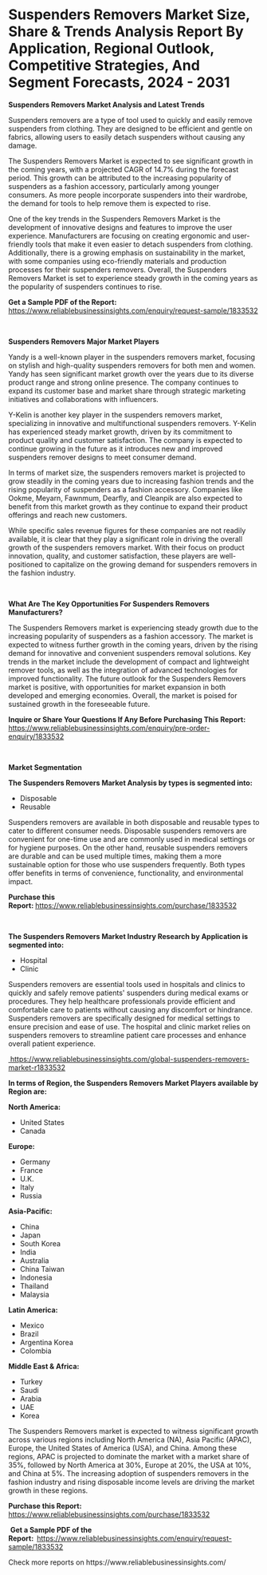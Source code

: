 <p><h1>Suspenders Removers Market Size, Share & Trends Analysis Report By Application, Regional Outlook, Competitive Strategies, And Segment Forecasts, 2024 - 2031</h1></p><p><strong>Suspenders Removers Market Analysis and Latest Trends</strong></p>
<p><p>Suspenders removers are a type of tool used to quickly and easily remove suspenders from clothing. They are designed to be efficient and gentle on fabrics, allowing users to easily detach suspenders without causing any damage.</p><p>The Suspenders Removers Market is expected to see significant growth in the coming years, with a projected CAGR of 14.7% during the forecast period. This growth can be attributed to the increasing popularity of suspenders as a fashion accessory, particularly among younger consumers. As more people incorporate suspenders into their wardrobe, the demand for tools to help remove them is expected to rise.</p><p>One of the key trends in the Suspenders Removers Market is the development of innovative designs and features to improve the user experience. Manufacturers are focusing on creating ergonomic and user-friendly tools that make it even easier to detach suspenders from clothing. Additionally, there is a growing emphasis on sustainability in the market, with some companies using eco-friendly materials and production processes for their suspenders removers. Overall, the Suspenders Removers Market is set to experience steady growth in the coming years as the popularity of suspenders continues to rise.</p></p>
<p><strong>Get a Sample PDF of the Report:&nbsp;</strong> <a href="https://www.reliablebusinessinsights.com/enquiry/request-sample/1833532">https://www.reliablebusinessinsights.com/enquiry/request-sample/1833532</a></p>
<p>&nbsp;</p>
<p><strong>Suspenders Removers Major Market Players</strong></p>
<p><p>Yandy is a well-known player in the suspenders removers market, focusing on stylish and high-quality suspenders removers for both men and women. Yandy has seen significant market growth over the years due to its diverse product range and strong online presence. The company continues to expand its customer base and market share through strategic marketing initiatives and collaborations with influencers.</p><p>Y-Kelin is another key player in the suspenders removers market, specializing in innovative and multifunctional suspenders removers. Y-Kelin has experienced steady market growth, driven by its commitment to product quality and customer satisfaction. The company is expected to continue growing in the future as it introduces new and improved suspenders remover designs to meet consumer demand.</p><p>In terms of market size, the suspenders removers market is projected to grow steadily in the coming years due to increasing fashion trends and the rising popularity of suspenders as a fashion accessory. Companies like Ookme, Meyarn, Fawnmum, Dearfly, and Cleanpik are also expected to benefit from this market growth as they continue to expand their product offerings and reach new customers.</p><p>While specific sales revenue figures for these companies are not readily available, it is clear that they play a significant role in driving the overall growth of the suspenders removers market. With their focus on product innovation, quality, and customer satisfaction, these players are well-positioned to capitalize on the growing demand for suspenders removers in the fashion industry.</p></p>
<p>&nbsp;</p>
<p><strong>What Are The Key Opportunities For Suspenders Removers Manufacturers?</strong></p>
<p><p>The Suspenders Removers market is experiencing steady growth due to the increasing popularity of suspenders as a fashion accessory. The market is expected to witness further growth in the coming years, driven by the rising demand for innovative and convenient suspenders removal solutions. Key trends in the market include the development of compact and lightweight remover tools, as well as the integration of advanced technologies for improved functionality. The future outlook for the Suspenders Removers market is positive, with opportunities for market expansion in both developed and emerging economies. Overall, the market is poised for sustained growth in the foreseeable future.</p></p>
<p><strong>Inquire or Share Your Questions If Any Before Purchasing This Report:</strong> <a href="https://www.reliablebusinessinsights.com/enquiry/pre-order-enquiry/1833532">https://www.reliablebusinessinsights.com/enquiry/pre-order-enquiry/1833532</a></p>
<p>&nbsp;</p>
<p><strong>Market Segmentation</strong></p>
<p><strong>The Suspenders Removers Market Analysis by types is segmented into:</strong></p>
<p><ul><li>Disposable</li><li>Reusable</li></ul></p>
<p><p>Suspenders removers are available in both disposable and reusable types to cater to different consumer needs. Disposable suspenders removers are convenient for one-time use and are commonly used in medical settings or for hygiene purposes. On the other hand, reusable suspenders removers are durable and can be used multiple times, making them a more sustainable option for those who use suspenders frequently. Both types offer benefits in terms of convenience, functionality, and environmental impact.</p></p>
<p><strong>Purchase this Report:&nbsp;</strong><a href="https://www.reliablebusinessinsights.com/purchase/1833532">https://www.reliablebusinessinsights.com/purchase/1833532</a></p>
<p>&nbsp;</p>
<p><strong>The Suspenders Removers Market Industry Research by Application is segmented into:</strong></p>
<p><ul><li>Hospital</li><li>Clinic</li></ul></p>
<p><p>Suspenders removers are essential tools used in hospitals and clinics to quickly and safely remove patients' suspenders during medical exams or procedures. They help healthcare professionals provide efficient and comfortable care to patients without causing any discomfort or hindrance. Suspenders removers are specifically designed for medical settings to ensure precision and ease of use. The hospital and clinic market relies on suspenders removers to streamline patient care processes and enhance overall patient experience.</p></p>
<p><a href="https://www.reliablebusinessinsights.com/global-suspenders-removers-market-r1833532">&nbsp;https://www.reliablebusinessinsights.com/global-suspenders-removers-market-r1833532</a></p>
<p><strong>In terms of Region, the Suspenders Removers Market Players available by Region are:</strong></p>
<p>
    <p> <strong> North America: </strong>
        <ul>
            <li>United States</li>
            <li>Canada</li>
        </ul>
        </p> 
    <p> <strong> Europe: </strong>
        <ul>
            <li>Germany</li>
            <li>France</li>
            <li>U.K.</li>
            <li>Italy</li>
            <li>Russia</li>
        </ul>
        </p> 
    <p> <strong> Asia-Pacific: </strong>
        <ul>
            <li>China</li>
            <li>Japan</li>
            <li>South Korea</li>
            <li>India</li>
            <li>Australia</li>
            <li>China Taiwan</li>
            <li>Indonesia</li>
            <li>Thailand</li>
            <li>Malaysia</li>
        </ul>
        </p> 
    <p> <strong> Latin America: </strong>
        <ul>
            <li>Mexico</li>
            <li>Brazil</li>
            <li>Argentina Korea</li>
            <li>Colombia</li>
        </ul>
        </p> 
    <p> <strong> Middle East & Africa: </strong>
        <ul>
            <li>Turkey</li>
            <li>Saudi</li>
            <li>Arabia</li>
            <li>UAE</li>
            <li>Korea</li>
        </ul>
    </p>
    </p>
<p><p>The Suspenders Removers market is expected to witness significant growth across various regions including North America (NA), Asia Pacific (APAC), Europe, the United States of America (USA), and China. Among these regions, APAC is projected to dominate the market with a market share of 35%, followed by North America at 30%, Europe at 20%, the USA at 10%, and China at 5%. The increasing adoption of suspenders removers in the fashion industry and rising disposable income levels are driving the market growth in these regions.</p></p>
<p><strong>Purchase this Report: </strong><a href="https://www.reliablebusinessinsights.com/purchase/1833532">https://www.reliablebusinessinsights.com/purchase/1833532</a></p>
<p>&nbsp;<strong>Get a Sample PDF of the Report:&nbsp;&nbsp;</strong><a href="https://www.reliablebusinessinsights.com/enquiry/request-sample/1833532">https://www.reliablebusinessinsights.com/enquiry/request-sample/1833532</a></p>
<p><strong></strong></p>
<p>Check more reports on https://www.reliablebusinessinsights.com/</p>